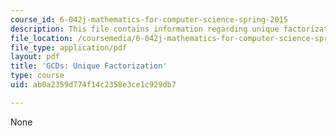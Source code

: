 ```yaml
---
course_id: 6-042j-mathematics-for-computer-science-spring-2015
description: This file contains information regarding unique factorization.
file_location: /coursemedia/6-042j-mathematics-for-computer-science-spring-2015/ab0a2359d774f14c2358e3ce1c929db7_MIT6_042JS15_UniqueFactor.pdf
file_type: application/pdf
layout: pdf
title: 'GCDs: Unique Factorization'
type: course
uid: ab0a2359d774f14c2358e3ce1c929db7

---
```

None